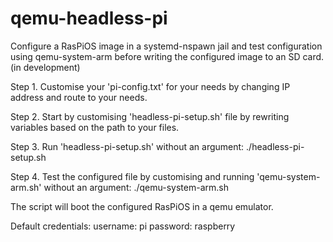 # qemu-headless-pi
Configure a RasPiOS image in a systemd-nspawn jail and test configuration using qemu-system-arm before writing the configured image to an SD card. (in development)

Step 1. Customise your 'pi-config.txt' for your needs by changing IP address and route to your needs.

Step 2. Start by customising 'headless-pi-setup.sh' file by rewriting variables based on the path to your files. 

Step 3. Run 'headless-pi-setup.sh' without an argument: ./headless-pi-setup.sh

Step 4. Test the configured file by customising and running 'qemu-system-arm.sh' without an argument: ./qemu-system-arm.sh

The script will boot the configured RasPiOS in a qemu emulator. 

Default credentials:
username: pi 
password: raspberry
